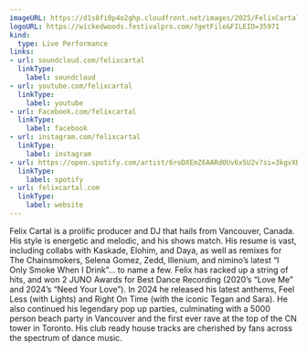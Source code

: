 ```yaml
---
imageURL: https://d1s8fi0p4o2ghp.cloudfront.net/images/2025/FelixCartal.jpg
logoURL: https://wickedwoods.festivalpro.com/?getFile&FILEID=35971
kind:
  type: Live Performance
links:
- url: soundcloud.com/felixcartal
  linkType:
    label: soundcloud
- url: youtube.com/felixcartal
  linkType:
    label: youtube
- url: Facebook.com/felixcartal
  linkType:
    label: facebook
- url: instagram.com/felixcartal
  linkType:
    label: instagram
- url: https://open.spotify.com/artist/6roDXEmZ6AARdOUv6x5U2v?si=3kgvXBqtRyOYCrywxDmnBw
  linkType:
    label: spotify
- url: felixcartal.com
  linkType:
    label: website
---
```

Felix Cartal is a prolific producer and DJ that hails from Vancouver,
Canada. His style is energetic and melodic, and his shows match. His
resume is vast, including collabs with Kaskade, Elohim, and Daya, as
well as remixes for The Chainsmokers, Selena Gomez, Zedd, Illenium,
and nimino’s latest “I Only Smoke When I Drink”... to name a few.
Felix has racked up a string of hits, and won 2 JUNO Awards for Best
Dance Recording (2020’s “Love Me” and 2024’s “Need Your Love”). In
2024 he released his latest anthems, Feel Less (with Lights) and Right
On Time (with the iconic Tegan and Sara). He also continued his
legendary pop up parties, culminating with a 5000 person beach party
in Vancouver and the first ever rave at the top of the CN tower in
Toronto.
His club ready house tracks are cherished by fans across the spectrum
of dance music.